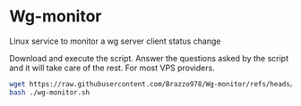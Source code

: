 # Wg-monitor
Linux service to monitor a wg server client status change

Download and execute the script. Answer the questions asked by the script and it will take care of the rest. For most VPS providers.

```bash
wget https://raw.githubusercontent.com/Brazzo978/Wg-monitor/refs/heads/main/wg-monitor.sh
bash ./wg-monitor.sh
```
